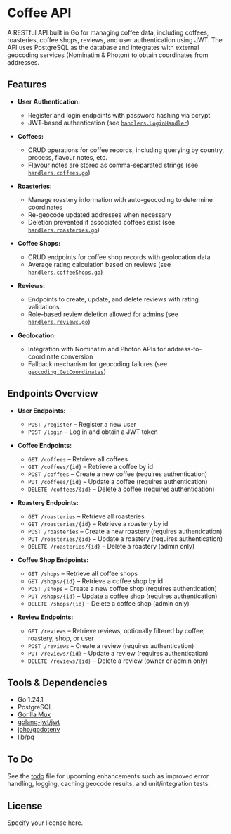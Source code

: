 # Coffee API

A RESTful API built in Go for managing coffee data, including coffees, roasteries, coffee shops, reviews, and user authentication using JWT. The API uses PostgreSQL as the database and integrates with external geocoding services (Nominatim & Photon) to obtain coordinates from addresses.

## Features

- **User Authentication:**  
  - Register and login endpoints with password hashing via bcrypt  
  - JWT-based authentication (see [`handlers.LoginHandler`](services/handlers/users.go))

- **Coffees:**  
  - CRUD operations for coffee records, including querying by country, process, flavour notes, etc.  
  - Flavour notes are stored as comma-separated strings (see [`handlers.coffees.go`](services/handlers/coffees.go))

- **Roasteries:**  
  - Manage roastery information with auto-geocoding to determine coordinates  
  - Re-geocode updated addresses when necessary  
  - Deletion prevented if associated coffees exist (see [`handlers.roasteries.go`](services/handlers/roasteries.go))

- **Coffee Shops:**  
  - CRUD endpoints for coffee shop records with geolocation data  
  - Average rating calculation based on reviews (see [`handlers.coffeeShops.go`](services/handlers/cofeeShops.go))

- **Reviews:**  
  - Endpoints to create, update, and delete reviews with rating validations  
  - Role-based review deletion allowed for admins (see [`handlers.reviews.go`](services/handlers/reviews.go))

- **Geolocation:**  
  - Integration with Nominatim and Photon APIs for address-to-coordinate conversion  
  - Fallback mechanism for geocoding failures (see [`geocoding.GetCoordinates`](services/geocoding/geocoding.go))


## Endpoints Overview

- **User Endpoints:**  
  - `POST /register` – Register a new user  
  - `POST /login` – Log in and obtain a JWT token

- **Coffee Endpoints:**  
  - `GET /coffees` – Retrieve all coffees  
  - `GET /coffees/{id}` – Retrieve a coffee by id  
  - `POST /coffees` – Create a new coffee (requires authentication)  
  - `PUT /coffees/{id}` – Update a coffee (requires authentication)  
  - `DELETE /coffees/{id}` – Delete a coffee (requires authentication)

- **Roastery Endpoints:**  
  - `GET /roasteries` – Retrieve all roasteries  
  - `GET /roasteries/{id}` – Retrieve a roastery by id  
  - `POST /roasteries` – Create a new roastery (requires authentication)  
  - `PUT /roasteries/{id}` – Update a roastery (requires authentication)  
  - `DELETE /roasteries/{id}` – Delete a roastery (admin only)

- **Coffee Shop Endpoints:**  
  - `GET /shops` – Retrieve all coffee shops  
  - `GET /shops/{id}` – Retrieve a coffee shop by id  
  - `POST /shops` – Create a new coffee shop (requires authentication)  
  - `PUT /shops/{id}` – Update a coffee shop (requires authentication)  
  - `DELETE /shops/{id}` – Delete a coffee shop (admin only)

- **Review Endpoints:**  
  - `GET /reviews` – Retrieve reviews, optionally filtered by coffee, roastery, shop, or user  
  - `POST /reviews` – Create a review (requires authentication)  
  - `PUT /reviews/{id}` – Update a review (requires authentication)  
  - `DELETE /reviews/{id}` – Delete a review (owner or admin only)

## Tools & Dependencies

- Go 1.24.1  
- PostgreSQL  
- [Gorilla Mux](https://github.com/gorilla/mux)  
- [golang-jwt/jwt](https://github.com/golang-jwt/jwt)  
- [joho/godotenv](https://github.com/joho/godotenv)  
- [lib/pq](https://github.com/lib/pq)  

## To Do

See the [todo](todo) file for upcoming enhancements such as improved error handling, logging, caching geocode results, and unit/integration tests.

## License

Specify your license here.
